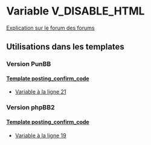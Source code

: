 # Variable V_DISABLE_HTML
[Explication sur le forum des forums](http://forum.forumactif.com/t294113-listing-des-variables#V_DISABLE_HTML)

## Utilisations dans les templates

### Version PunBB

#### [Template posting_confirm_code](punbb/posting_confirm_code.md)
* [Variable à la ligne 21](../punbb/posting_confirm_code.tpl#L21)

### Version phpBB2

#### [Template posting_confirm_code](subsilver/posting_confirm_code.md)
* [Variable à la ligne 19](../subsilver/posting_confirm_code.tpl#L19)